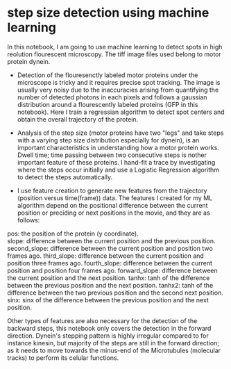 # step size detection using machine learning

In this notebook, I am going to use machine learning to detect spots in high reolution flourescent microscopy. The tiff image files used belong to motor protein dynein.

- Detection of the flouresenctly labeled motor proteins under the microscope is tricky and it requires precise spot tracking. The image is usually very noisy due to the inaccuracies arising from quantifying the number of detected photons in each pixels and follows a gaussian distribution around a flourescently labeled proteins (GFP in this notebook). Here I train a regressian algorithm to detect spot centers and obtain the overall trajectory of the protein.

- Analysis of the step size (motor proteins have two "legs" and take steps with a varying step size distribution especially for dynein), is an important characteristics in understanding how a motor protein works. Dwell time; time passing between two consecutive steps is nother important feature of these proteins. I hand-fit a trace by investigating where the steps occur initially and use a Logistic Regression algorithm to detect the steps automatically.

- I use feature creation to generate new features from the trajectory (position versus time(frame)) data. The features I created for my ML algorithm depend on the positional difference between the current position or preciding or next positions in the movie, and they are as follows:

pos: the position of the protein (y coordinate).<br>
slope: difference between the current position and the previous position.
second_slope: difference between the current position and position two frames ago.
third_slope: difference between the current position and position three frames ago.
fourth_slope: difference between the current position and position four frames ago.
forward_slope: difference between the current position and the next position.
tanhx: tanh of the difference between the previous position and the next position.
tanhx2: tanh of the difference between the two previous position and the second next position.
sinx: sinx of the difference between the previous position and the next position.

Other types of features are also necessary for the detection of the backward steps, this notebook only covers the detection in the forward direction. Dynein's stepping pattern is highly irregular compared to for instance kinesin, but majority of the steps are still in the forward direction; as it needs to move towards the minus-end of the Microtubules (molecular tracks) to perform its celular functions.

